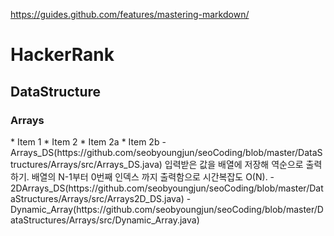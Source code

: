 https://guides.github.com/features/mastering-markdown/
# HackerRank
<h2>DataStructure</h2>
<h3>Arrays</h3>
* Item 1
* Item 2
  * Item 2a
  * Item 2b
  - Arrays_DS(https://github.com/seobyoungjun/seoCoding/blob/master/DataStructures/Arrays/src/Arrays_DS.java)
      입력받은 값을 배열에 저장해 역순으로 출력하기.
      배열의 N-1부터 0번째 인덱스 까지 출력함으로 시간복잡도 O(N).
  -  2DArrays_DS(https://github.com/seobyoungjun/seoCoding/blob/master/DataStructures/Arrays/src/Arrays2D_DS.java)
  -  Dynamic_Array(https://github.com/seobyoungjun/seoCoding/blob/master/DataStructures/Arrays/src/Dynamic_Array.java)


